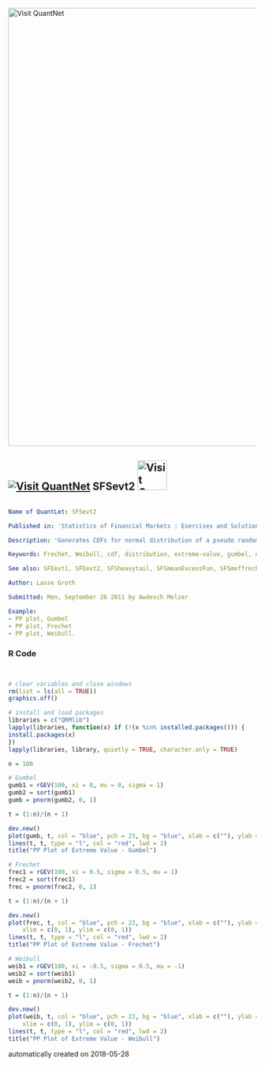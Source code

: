 [<img src="https://github.com/QuantLet/Styleguide-and-FAQ/blob/master/pictures/banner.png" width="888" alt="Visit QuantNet">](http://quantlet.de/)

## [<img src="https://github.com/QuantLet/Styleguide-and-FAQ/blob/master/pictures/qloqo.png" alt="Visit QuantNet">](http://quantlet.de/) **SFSevt2** [<img src="https://github.com/QuantLet/Styleguide-and-FAQ/blob/master/pictures/QN2.png" width="60" alt="Visit QuantNet 2.0">](http://quantlet.de/)

```yaml

Name of QuantLet: SFSevt2

Published in: 'Statistics of Financial Markets : Exercises and Solutions'

Description: 'Generates CDFs for normal distribution of a pseudo random variable with extreme value (Gumbel, Frechet and Weibull) and a random normal distributed variable.'

Keywords: Frechet, Weibull, cdf, distribution, extreme-value, gumbel, normal, pp-plot, random

See also: SFEevt1, SFEevt2, SFSheavytail, SFSmeanExcessFun, SFSmeffrechet, SFSmsr1, SFSportfolio, SFSportfolio, SFSportfolio, SFStailGEV, SFStailGEV, SFStailGPareto, SFStailGPareto, SFStailport, SFSvar_block_max_backtesting, SFSvar_block_max_params, SFSvar_pot_backtesting, SFSvar_pot_params

Author: Lasse Groth

Submitted: Mon, September 26 2011 by Awdesch Melzer

Example: 
- PP plot, Gumbel
- PP plot, Frechet
- PP plot, Weibull.
```

### R Code
```r


# clear variables and close windows
rm(list = ls(all = TRUE))
graphics.off()

# install and load packages
libraries = c("QRMlib")
lapply(libraries, function(x) if (!(x %in% installed.packages())) {
install.packages(x)
})
lapply(libraries, library, quietly = TRUE, character.only = TRUE)

n = 100

# Gumbel
gumb1 = rGEV(100, xi = 0, mu = 0, sigma = 1)
gumb2 = sort(gumb1)
gumb = pnorm(gumb2, 0, 1)

t = (1:n)/(n + 1)

dev.new()
plot(gumb, t, col = "blue", pch = 23, bg = "blue", xlab = c(""), ylab = c(""))
lines(t, t, type = "l", col = "red", lwd = 2)
title("PP Plot of Extreme Value - Gumbel")

# Frechet
frec1 = rGEV(100, xi = 0.5, sigma = 0.5, mu = 1)
frec2 = sort(frec1)
frec = pnorm(frec2, 0, 1)

t = (1:n)/(n + 1)

dev.new()
plot(frec, t, col = "blue", pch = 23, bg = "blue", xlab = c(""), ylab = c(""), 
    xlim = c(0, 1), ylim = c(0, 1))
lines(t, t, type = "l", col = "red", lwd = 2)
title("PP Plot of Extreme Value - Frechet")

# Weibull
weib1 = rGEV(100, xi = -0.5, sigma = 0.5, mu = -1)
weib2 = sort(weib1)
weib = pnorm(weib2, 0, 1)

t = (1:n)/(n + 1)

dev.new()
plot(weib, t, col = "blue", pch = 23, bg = "blue", xlab = c(""), ylab = c(""), 
    xlim = c(0, 1), ylim = c(0, 1))
lines(t, t, type = "l", col = "red", lwd = 2)
title("PP Plot of Extreme Value - Weibull")
```

automatically created on 2018-05-28